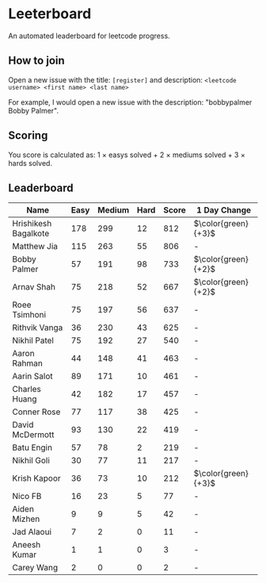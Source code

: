 # Leeterboard

An automated leaderboard for leetcode progress.

## How to join

Open a new issue with the title: `[register]` and description:
`<leetcode username> <first name> <last name>`

For example, I would open a new issue with the description: "bobbypalmer Bobby Palmer".

## Scoring

You score is calculated as:
1 $\times$ easys solved + 2 $\times$ mediums solved + 3 $\times$ hards solved.

## Leaderboard
| Name | Easy | Medium | Hard | Score | 1 Day Change |
| --- | --- | --- | --- | --- | --- |
| Hrishikesh Bagalkote | 178 | 299 | 12 | 812 | $\color{green}{+3}$ |
| Matthew Jia | 115 | 263 | 55 | 806 | - |
| Bobby Palmer | 57 | 191 | 98 | 733 | $\color{green}{+2}$ |
| Arnav Shah | 75 | 218 | 52 | 667 | $\color{green}{+2}$ |
| Roee Tsimhoni | 75 | 197 | 56 | 637 | - |
| Rithvik Vanga | 36 | 230 | 43 | 625 | - |
| Nikhil Patel | 75 | 192 | 27 | 540 | - |
| Aaron Rahman | 44 | 148 | 41 | 463 | - |
| Aarin Salot | 89 | 171 | 10 | 461 | - |
| Charles Huang | 42 | 182 | 17 | 457 | - |
| Conner Rose | 77 | 117 | 38 | 425 | - |
| David McDermott | 93 | 130 | 22 | 419 | - |
| Batu Engin | 57 | 78 | 2 | 219 | - |
| Nikhil Goli | 30 | 77 | 11 | 217 | - |
| Krish Kapoor | 36 | 73 | 10 | 212 | $\color{green}{+3}$ |
| Nico FB | 16 | 23 | 5 | 77 | - |
| Aiden Mizhen | 9 | 9 | 5 | 42 | - |
| Jad Alaoui | 7 | 2 | 0 | 11 | - |
| Aneesh Kumar | 1 | 1 | 0 | 3 | - |
| Carey Wang | 2 | 0 | 0 | 2 | - |
